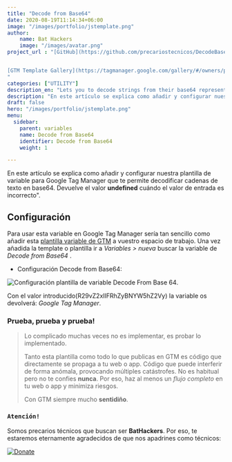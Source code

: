 ```yaml
---
title: "Decode from Base64"
date: 2020-08-19T11:14:34+06:00
image: "/images/portfolio/jstemplate.png"
author:
    name: Bat Hackers
    image: "/images/avatar.png"
project_url : "[GitHub](https://github.com/precariostecnicos/DecodeBase64)


[GTM Template Gallery](https://tagmanager.google.com/gallery/#/owners/precariostecnicos/templates/DecodeBase64)
"
categories: ["UTILITY"]
description_en: "Lets you to decode strings from their base64 representation. Returns undefined when provided with invalid input."
description: "En este artículo se explica como añadir y configurar nuestra plantilla de  variable para Google Tag Manager que te permite decodificar cadenas de texto en base64. Esta variable devuelve el valor **undefined** cuándo el valor de entrada es incorrecto."
draft: false
hero: "/images/portfolio/jstemplate.png"
menu:
  sidebar:
    parent: variables
    name: Decode from Base64
    identifier: Decode from Base64
    weight: 1

---
```


En este artículo se explica como añadir y configurar nuestra plantilla de  variable para Google Tag Manager que te permite decodificar cadenas de texto en base64. Devuelve el valor **undefined** cuándo el valor de entrada es incorrecto".

## Configuración

Para usar esta variable en Google Tag Manager sería tan sencillo como añadir esta [plantilla variable de GTM](https://tagmanager.google.com/gallery/#/owners/precariostecnicos/templates/DecodeBase64) a vuestro espacio de trabajo. Una vez añadida la template o plantilla ir a *Variables > nueva* buscar la variable de *Decode from Base64*  .

- Configuración Decode from Base64:

![Configuración plantilla de variable Decode From Base 64](https://user-images.githubusercontent.com/54624019/77108950-60e15080-6a23-11ea-88b1-889eb3f55270.PNG).


Con el valor introducido(R29vZ2xlIFRhZyBNYW5hZ2Vy) la variable os devolverá: *Google Tag Manager*.
### Prueba, prueba y prueba!

>Lo complicado muchas veces no es implementar, es probar lo implementado. 
>
>Tanto esta plantilla como todo lo que publicas en GTM es código que directamente se propaga a tu web o app. 
Código que puede interferir de forma anómala, provocando múltiples catástrofes. No es habitual pero no te confies **nunca**. Por eso, haz al menos un *flujo completo* en tu web o app y minimiza riesgos. 
>
> Con GTM siempre mucho **sentidiño**.

### ```Atención!```
Somos precarios técnicos que buscan ser **BatHackers**. Por eso, te estaremos eternamente agradecidos de que nos apadrines como técnicos: 

[![Donate](https://img.shields.io/badge/Donate-PayPal-green.svg)](https://www.paypal.com/cgi-bin/webscr?)